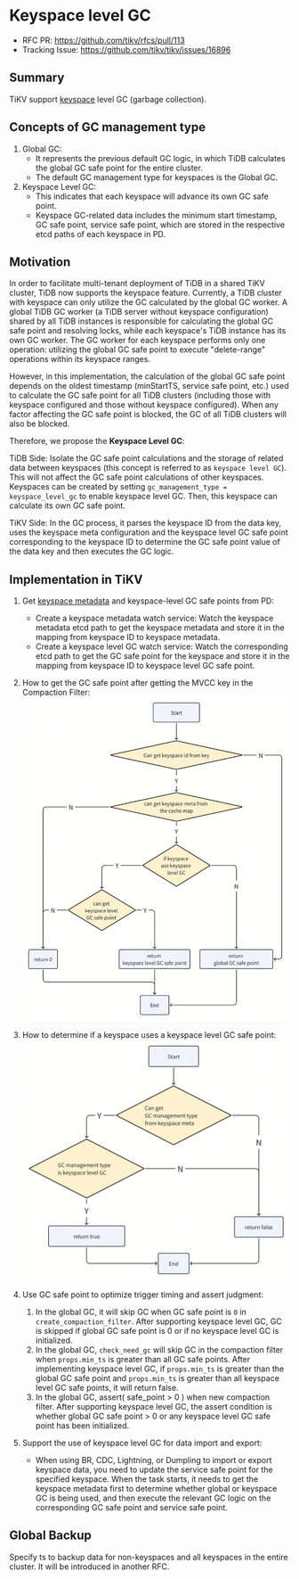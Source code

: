 # Keyspace level GC

- RFC PR: https://github.com/tikv/rfcs/pull/113
- Tracking Issue: https://github.com/tikv/tikv/issues/16896

## Summary

TiKV support [keyspace][1] level GC (garbage collection).

## Concepts of GC management type

1. Global GC:
   - It represents the previous default GC logic, in which TiDB calculates the global GC safe point for the entire cluster.
   - The default GC management type for keyspaces is the Global GC.
2. Keyspace Level GC:
   - This indicates that each keyspace will advance its own GC safe point.
   - Keyspace GC-related data includes the minimum start timestamp, GC safe point, service safe point, which are stored in the respective etcd paths of each keyspace in PD.

## Motivation

In order to facilitate multi-tenant deployment of TiDB in a shared TiKV cluster, TiDB now supports the keyspace feature. Currently, a TiDB cluster with keyspace can only utilize the GC calculated by the global GC worker. A global TiDB GC worker (a TiDB server without keyspace configuration) shared by all TiDB instances is responsible for calculating the global GC safe point and resolving locks, while each keyspace's TiDB instance has its own GC worker. The GC worker for each keyspace performs only one operation: utilizing the global GC safe point to execute "delete-range" operations within its keyspace ranges.

However, in this implementation, the calculation of the global GC safe point depends on the oldest timestamp (minStartTS, service safe point, etc.) used to calculate the GC safe point for all TiDB clusters (including those with keyspace configured and those without keyspace configured). When any factor affecting the GC safe point is blocked, the GC of all TiDB clusters will also be blocked.

Therefore, we propose the **Keyspace Level GC**:

TiDB Side:
Isolate the GC safe point calculations and the storage of related data between keyspaces (this concept is referred to as `keyspace level GC`). This will not affect the GC safe point calculations of other keyspaces. Keyspaces can be created by setting `gc_management_type = keyspace_level_gc` to enable keyspace level GC. Then, this keyspace can calculate its own GC safe point.

TiKV Side:
In the GC process, it parses the keyspace ID from the data key, uses the keyspace meta configuration and the keyspace level GC safe point corresponding to the keyspace ID to determine the GC safe point value of the data key and then executes the GC logic.

## Implementation in TiKV

1. Get [keyspace metadata](https://github.com/pingcap/kvproto/blob/d9297553c9009f569eaf4350f68a908f7811ee55/proto/keyspacepb.proto#L26C1-L33C2) and keyspace-level GC safe points from PD:
   - Create a keyspace metadata watch service: Watch the keyspace metadata etcd path to get the keyspace metadata and store it in the mapping from keyspace ID to keyspace metadata.
   - Create a keyspace level GC watch service: Watch the corresponding etcd path to get the GC safe point for the keyspace and store it in the mapping from keyspace ID to keyspace level GC safe point.

2. How to get the GC safe point after getting the MVCC key in the Compaction Filter:
 ![img.png](../media/keyspace-level-gc-get-gc-safe-point.png)

3. How to determine if a keyspace uses a keyspace level GC safe point:
 ![img.png](../media/keyspace-level-gc-is-enable-keyspace-level-gc.png)

4. Use GC safe point to optimize trigger timing and assert judgment:
   1. In the global GC, it will skip GC when GC safe point is `0` in `create_compaction_filter`.
      After supporting keyspace level GC, GC is skipped if global GC safe point is 0 or if no keyspace level GC is initialized.
   2. In the global GC, `check_need_gc` will skip GC in the compaction filter when `props.min_ts` is greater than all GC safe points.
      After implementing keyspace level GC, if `props.min_ts` is greater than the global GC safe point and `props.min_ts` is greater than all keyspace level GC safe points, it will return false.
   3. In the global GC, assert( safe_point > 0 ) when new compaction filter.
      After supporting keyspace level GC, the assert condition is whether global GC safe point > 0 or any keyspace level GC safe point has been initialized.

5. Support the use of keyspace level GC for data import and export:
   - When using BR, CDC, Lightning, or Dumpling to import or export keyspace data, you need to update the service safe point for the specified keyspace. When the task starts, it needs to get the keyspace metadata first to determine whether global or keyspace GC is being used, and then execute the relevant GC logic on the corresponding GC safe point and service safe point.

## Global Backup

Specify ts to backup data for non-keyspaces and all keyspaces in the entire cluster. It will be introduced in another RFC.

[1]: https://github.com/tikv/rfcs/blob/master/text/0069-api-v2.md#new-key-value-codec
